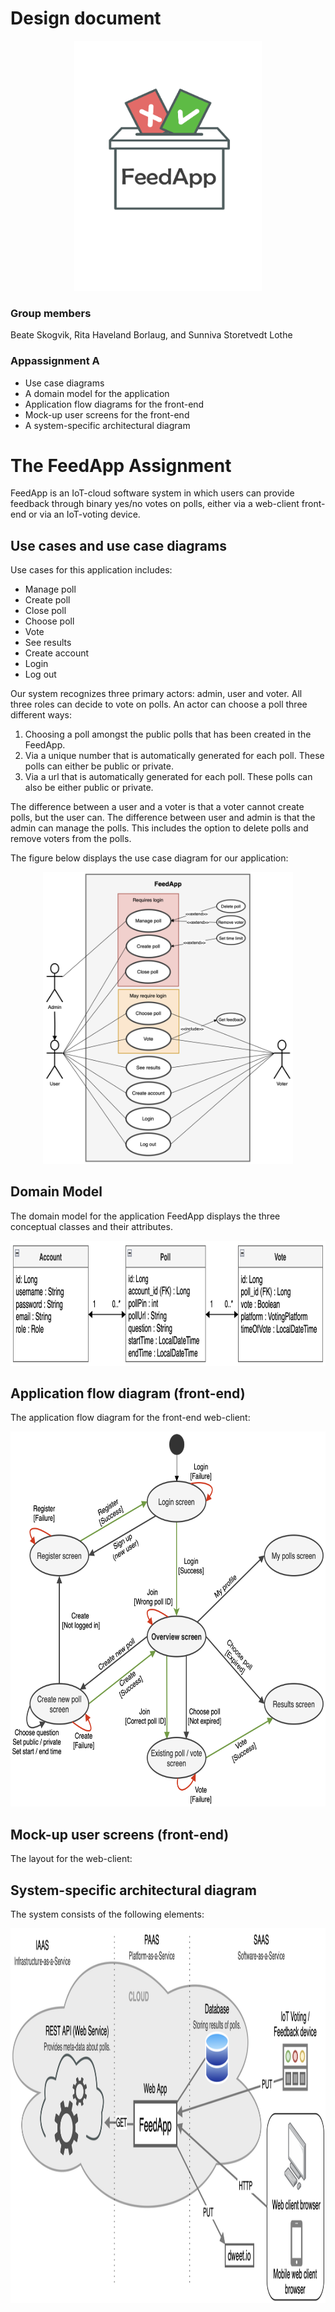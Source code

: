 # Design document

<p align="center">
  <img height=400 width=300 src="../Figure-logo.png">
</p>

### Group members

Beate Skogvik, Rita Haveland Borlaug, and Sunniva Storetvedt Lothe

### Appassignment A

- Use case diagrams
- A domain model for the application
- Application flow diagrams for the front-end
- Mock-up user screens for the front-end
- A system-specific architectural diagram

# The FeedApp Assignment

FeedApp is an IoT-cloud software system in which users can provide feedback through binary yes/no votes on polls, either via a web-client front-end or via an IoT-voting device.

## Use cases and use case diagrams

Use cases for this application includes:
- Manage poll
- Create poll
- Close poll
- Choose poll
- Vote
- See results
- Create account
- Login
- Log out

Our system recognizes three primary actors: admin, user and voter. All three roles can decide to vote on polls. An actor can choose a poll three different ways:
1. Choosing a poll amongst the public polls that has been created in the FeedApp.
2. Via a unique number that is automatically generated for each poll. These polls can either be public or private.
3. Via a url that is automatically generated for each poll. These polls can also be either public or private.

The difference between a user and a voter is that a voter cannot create polls, but the user can. The difference between user and admin is that the admin can manage the polls. This includes the option to delete polls and remove voters from the polls.

The figure below displays the use case diagram for our application:

<p align="center">
  <img  width=400 src="../Figure-Use-case-diagram.png">
</p>


## Domain Model

The domain model for the application FeedApp displays the three conceptual classes and their attributes.

<p align="center">
  <img  height=200 src="../Figure-Domain-model.png">
</p>


## Application flow diagram (front-end)

The application flow diagram for the front-end web-client:

<p align="center">
  <img height=600 width=600 src="../Figure-Application-flow-diagram.png">
</p>


## Mock-up user screens (front-end)

The layout for the web-client:


## System-specific architectural diagram

The system consists of the following elements:

<p align="center">
  <img height=600 width=800 src="../Figure-System-specific-architecture-diagram.png">
</p>